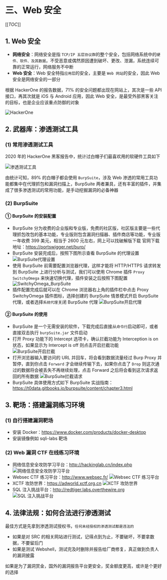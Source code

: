 # 三、Web 安全

[[_TOC_]]

## 1. Web 安全

* **网络安全**：网络安全是指 `TCP/IP 五层协议群`的整个安全，包括网络系统中的`硬件、软件、及其数据`，不受恶意或偶然原因遭到破坏、更改、泄漏，系统连续可靠的正常运行，网络服务不中断
* **Web 安全**：Web 安全特指`应用层`的安全，主要是 `Web 网站`的安全，因此 Web 安全是网络安全的一部分

根据 HackerOne 的报告数据，71% 的安全问题都出现在网站上，其次是一些 API 接口，再其次就是 iOS 与 Android 应用，因此 Web 安全，是最受外部黑客关注的目标，也是企业应该重点防御的对象

![HackerOne](https://github.com/yuyuyuzhang/Blog/blob/master/images/%E5%89%8D%E7%AB%AF%E5%B7%A5%E7%A8%8B%E5%8C%96/Serverless/Serverless%20%E6%97%B6%E4%BB%A3%E7%9A%84%E7%BD%91%E7%AB%99%E9%83%A8%E7%BD%B2%E6%9E%B6%E6%9E%84.png)

## 2. 武器库：渗透测试工具

### (1) 常用渗透测试工具

2020 年的 HackerOne 黑客报告中，统计过白帽子们最喜欢用的软硬件工具如下

![渗透测试工具](https://github.com/yuyuyuzhang/Blog/blob/master/images/%E8%AE%A1%E7%AE%97%E6%9C%BA%E7%BD%91%E7%BB%9C/%E7%BD%91%E7%BB%9C%E5%AE%89%E5%85%A8/%E6%B8%97%E9%80%8F%E6%B5%8B%E8%AF%95%E5%B7%A5%E5%85%B7.png)

由统计可知，89% 的白帽子都会使用 `BurpSuite`，涉及 Web 渗透的常用工具功能都集中在代理抓包和漏洞扫描上，BurpSuite 两者兼具，还有丰富的插件，并集成了很多渗透测试的常用功能，是手动挖掘漏洞的必备神器

### (2) BurpSuite

#### ① BurpSuite 的安装配置

* BurpSuite 分为收费的企业版和专业版，免费的社区版，社区版主要是一些代理抓包改包的基本功能，专业版则包含漏洞扫描器、插件商店等功能，专业版一年收费 399 美元，相当于 2600 元左右，网上可以找破解版下载
  官网下载地址：https://portswigger.net/burp/
* BurpSuite 安装完成后，按照下图所示查看 BurpSuite 的代理设置
  ![BurpSuite代理设置](https://github.com/yuyuyuzhang/Blog/blob/master/images/%E8%AE%A1%E7%AE%97%E6%9C%BA%E7%BD%91%E7%BB%9C/%E7%BD%91%E7%BB%9C%E5%AE%89%E5%85%A8/BurpSuite%E4%BB%A3%E7%90%86%E8%AE%BE%E7%BD%AE.png)
* 使用 BurpSuite 前需要配置浏览器代理，这样才能将 HTTP/HTTPS 请求转发到 BurpSuite 上进行分析与测试，我们可以使用 Chrome 插件 `Proxy SwitchyOmega` 来快速切换代理，插件安装之后按照下图配置
  ![SwitchyOmega_BurpSuite](https://github.com/yuyuyuzhang/Blog/blob/master/images/%E8%AE%A1%E7%AE%97%E6%9C%BA%E7%BD%91%E7%BB%9C/%E7%BD%91%E7%BB%9C%E5%AE%89%E5%85%A8/SwitchyOmega_BurpSuite.png)
* 插件配置完成后就可以在 Chrome 浏览器右上角的插件栏中点击 Proxy SwitchyOmega 插件图标，选择创建的 BurpSuite 情景模式开启 BurpSuite 代理，或者选择`系统代理`关闭 BurpSuite 代理
  ![BurpSuite开启代理](https://github.com/yuyuyuzhang/Blog/blob/master/images/%E8%AE%A1%E7%AE%97%E6%9C%BA%E7%BD%91%E7%BB%9C/%E7%BD%91%E7%BB%9C%E5%AE%89%E5%85%A8/BurpSuite%E5%BC%80%E5%90%AF%E4%BB%A3%E7%90%86.png)

#### ② BurpSuite 的使用

* BurpSuite 是一个无需安装的软件，下载完成后直接从`命令行`启动即可，或者直接双击执行 `burpSuite.jar` 文件启动
* 打开 Proxy 功能下的 Intercept 选项卡，确认拦截功能为 Interception is on 状态，如果显示为 Intercept is off 则点击开启拦截功能
  ![BurpSuite开启拦截](https://github.com/yuyuyuzhang/Blog/blob/master/images/%E8%AE%A1%E7%AE%97%E6%9C%BA%E7%BD%91%E7%BB%9C/%E7%BD%91%E7%BB%9C%E5%AE%89%E5%85%A8/BurpSuite%E5%BC%80%E5%90%AF%E6%8B%A6%E6%88%AA.png)
* 打开浏览器输入要访问的 URL 并回车，将会看到数据流量经过 Burp Proxy 并暂停，直到你点击 `Forward` 才会继续传输下去，如果你点击了 `Drop` 则这次通过的数据将会被丢失不再继续处理，点击 Forward 之后将会看到这次请求返回的所有数据
  ![BurpSuite拦截请求](https://github.com/yuyuyuzhang/Blog/blob/master/images/%E8%AE%A1%E7%AE%97%E6%9C%BA%E7%BD%91%E7%BB%9C/%E7%BD%91%E7%BB%9C%E5%AE%89%E5%85%A8/BurpSuite%E6%8B%A6%E6%88%AA%E8%AF%B7%E6%B1%82.png)
* BurpSuite 具体使用方式如下
  BurpSuite 实战指南：https://t0data.gitbooks.io/burpsuite/content/chapter3.html

## 3. 靶场：搭建漏洞练习环境

### (1) 自行搭建漏洞靶场

* 安装 Docker：https://www.docker.com/products/docker-desktop
* 安装镜像例如 sqli-labs 靶场

### (2) Web 漏洞 CTF 在线练习环境

* 网络信息安全攻防学习平台：http://hackinglab.cn/index.php
  ![网络信息安全攻防学习平台](https://github.com/yuyuyuzhang/Blog/blob/master/images/%E8%AE%A1%E7%AE%97%E6%9C%BA%E7%BD%91%E7%BB%9C/%E7%BD%91%E7%BB%9C%E5%AE%89%E5%85%A8/Websec%20CTF%20%E7%BB%83%E4%B9%A0%E5%B9%B3%E5%8F%B0.png)
* Websec CTF 练习平台：http://www.websec.fr/
  ![Websec CTF 练习平台](https://github.com/yuyuyuzhang/Blog/blob/master/images/%E8%AE%A1%E7%AE%97%E6%9C%BA%E7%BD%91%E7%BB%9C/%E7%BD%91%E7%BB%9C%E5%AE%89%E5%85%A8/Websec%20CTF%20%E7%BB%83%E4%B9%A0%E5%B9%B3%E5%8F%B0.png)
* XCTF 攻防世界：https://adworld.xctf.org.cn
  ![XCTF 攻防世界](https://github.com/yuyuyuzhang/Blog/blob/master/images/%E8%AE%A1%E7%AE%97%E6%9C%BA%E7%BD%91%E7%BB%9C/%E7%BD%91%E7%BB%9C%E5%AE%89%E5%85%A8/XCTF%20%E6%94%BB%E9%98%B2%E4%B8%96%E7%95%8C.png)
* SQL 注入挑战平台：http://redtiger.labs.overthewire.org
  ![SQL 注入挑战平台](https://github.com/yuyuyuzhang/Blog/blob/master/images/%E8%AE%A1%E7%AE%97%E6%9C%BA%E7%BD%91%E7%BB%9C/%E7%BD%91%E7%BB%9C%E5%AE%89%E5%85%A8/SQL%20%E6%B3%A8%E5%85%A5%E6%8C%91%E6%88%98%E5%B9%B3%E5%8F%B0.png)

## 4. 法律法规：如何合法进行渗透测试

最佳方式是先拿到渗透测试授权书，`任何未经授权的渗透测试都是违法的`

* 如果是对 SRC 的相关网站进行测试，记得点到为止，不要破坏，不要拿数据，不要留后门
* 如果是测试 Webshell，测试完及时删除并报告给厂商修复，真正做到负责人的漏洞披露

如果是为了漏洞赏金，国外的漏洞报告平台更安全，奖金额度更高，或许是个更好的选择
